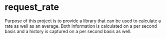 # request_rate

Purpose of this project is to provide a library that can be used to calculate a rate as well as an average.
Both information is calculated on a per second basis and a history is captured on a per second basis as well.

